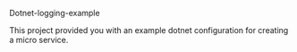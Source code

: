 Dotnet-logging-example

This project provided you with an example dotnet configuration for creating a micro service. 



